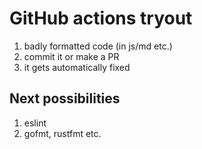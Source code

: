 # GitHub actions tryout

1. badly formatted code (in js/md etc.)
2. commit it or make a PR
3. it gets automatically fixed

## Next possibilities

1. eslint
2. gofmt, rustfmt etc.
